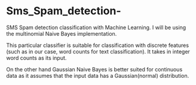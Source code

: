 # Sms_Spam_detection-
SMS Spam detection classification with Machine Learning. I will be using the multinomial Naive Bayes implementation.

This particular classifier is suitable for classification with discrete features (such as in our case, word counts for text classification). It takes in integer word counts as its input.

On the other hand Gaussian Naive Bayes is better suited for continuous data as it assumes that the input data has a Gaussian(normal) distribution.
